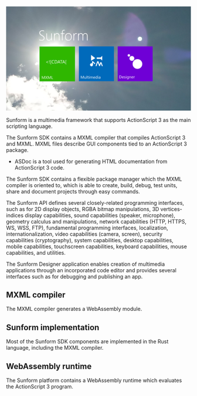 ![Banner](banner.png)

Sunform is a multimedia framework that supports ActionScript 3 as the main scripting language.

The Sunform SDK contains a MXML compiler that compiles ActionScript 3 and MXML. MXML files describe GUI components tied to an ActionScript 3 package.

* ASDoc is a tool used for generating HTML documentation from ActionScript 3 code.

The Sunform SDK contains a flexible package manager which the MXML compiler is oriented to, which is able to create, build, debug, test units, share and document projects through easy commands.

The Sunform API defines several closely-related programming interfaces, such as for 2D display objects, RGBA bitmap manipulations, 3D vertices-indices display capabilities, sound capabilities (speaker, microphone), geometry calculus and manipulations, network capabilities (HTTP, HTTPS, WS, WSS, FTP), fundamental programming interfaces, localization, internationalization, video capabilities (camera, screen), security capabilities (cryptography), system capabilities, desktop capabilities, mobile capabilities, touchscreen capabilities, keyboard capabilities, mouse capabilities, and utilities.

The Sunform Designer application enables creation of multimedia applications through an incorporated code editor and provides several interfaces such as for debugging and publishing an app.

## MXML compiler

The MXML compiler generates a WebAssembly module.

## Sunform implementation

Most of the Sunform SDK components are implemented in the Rust language, including the MXML compiler.

## WebAssembly runtime

The Sunform platform contains a WebAssembly runtime which evaluates the ActionScript 3 program.
